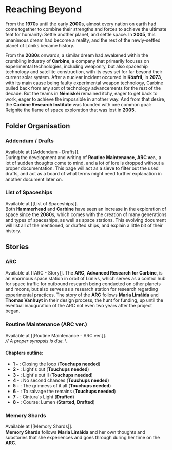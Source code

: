 # Reaching Beyond
From the **1970**s until the early **2000**s, almost every nation on earth had come together to combine their strengths and forces to achieve the ultimate feat for humanity: Settle another planet, and settle space. In **2005**, this unanimous dream had become a reality, and the rest of the newly-settled planet of Lúniks became history.

From the **2080**s onwards, a similar dream had awakened within the crumbling industry of **Carbine**, a company that primarily focuses on experimental technologies, including weaponry, but also spaceship technology and satellite construction, with its eyes set for far beyond their current solar system. After a nuclear incident occurred in **Kósfrii**, in **2073**, with its main cause being faulty experimental weapon technology, Carbine pulled back from any sort of technology advancements for the rest of the decade. But the teams in **Némiskéi** remained itchy, eager to get back to work, eager to achieve the impossible in another way. And from that desire, the **Carbine Research Institute** was founded with one common goal: Reignite the flame of space exploration that was lost in **2005**.

## Folder Organisation
### Addendum / Drafts
Available at [[Addendum - Drafts]]. \
During the development and writing of **Routine Maintenance, ARC ver.**, a lot of sudden thoughts come to mind, and a lot of lore is dropped without a proper documentation. This page will act as a sieve to filter out the used drafts, and act as a board of what terms might need further explanation in another document later on.

### List of Spaceships
Available at [[List of Spaceships]]. \
Both **Hammerhead** and **Carbine** have seen an increase in the exploration of space since the **2080**s, which comes with the creation of many generations and types of spaceships, as well as space stations. This evolving document will list all of the mentioned, or drafted ships, and explain a little bit of their history.

## Stories
### ARC
Available at [[ARC - Story]]. The **ARC**, **Advanced Research for Carbine**, is an enormous space station in orbit of Lúniks, which serves as a control hub for space traffic for outbound research being conducted on other planets and moons, but also serves as a research station for research regarding experimental practices. The story of the **ARC** follows **Maria Limáida** and **Thomas Vanhuyt** in their design process, the hunt for funding, up until the eventual inauguration of the ARC not even two years after the project began. 

### Routine Maintenance (ARC ver.)
Available at [[Routine Maintenance - ARC ver.]]. \
*// A proper synopsis is due.* \
#### Chapters outline:
- **1 -** : Closing the loop (**Touchups needed**)
- **2 -** : Light's out (**Touchups needed**)
- **3 -** : Light's out II (**Touchups needed**)
- **4 -** : No second chances (**Touchups needed**)
- **5 -** : The grimness of it all (**Touchups needed**)
- **6 -** : To salvage the remains (**Touchups needed**)
- **7 -** : Cintura's Light (**Drafted**)
- **8 -** : Course: Lumen (**Started, Drafted**)

### Memory Shards
Available at [[Memory Shards]]. \
**Memory Shards** follows **Maria Limáida** and her own thoughts and substories that she experiences and goes through during her time on the **ARC**. 
